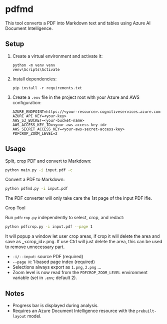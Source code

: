pdfmd
=====

This tool converts a PDF into Markdown text and tables using Azure AI Document Intelligence.


Setup
-----

1. Create a virtual environment and activate it:

   ```
   python -m venv venv
   venv\Scripts\Activate
   ```

2. Install dependencies:

   ```
   pip install -r requirements.txt
   ```

3. Create a `.env` file in the project root with your Azure and AWS configuration:

   ```dotenv
   AZURE_ENDPOINT=https://<your-resource>.cognitiveservices.azure.com
   AZURE_API_KEY=<your-key>
   AWS_S3_BUCKET=<your-bucket-name>
   AWS_ACCESS_KEY_ID=<your-aws-access-key-id>
   AWS_SECRET_ACCESS_KEY=<your-aws-secret-access-key>
   PDFCROP_ZOOM_LEVEL=2
   ```


Usage
-----

Split, crop PDF and convert to Markdown:

```bash
python main.py -i input.pdf -c
```

Convert a PDF to Markdown:

```bash
python pdfmd.py -i input.pdf
```

The PDF converter will only take care the 1st page of the input PDF ifle.

Crop Tool

Run `pdfcrop.py` independently to select, crop, and redact:

```bash
python pdfcrop.py -i input.pdf --page 1
```

It will popup a window let user crop areas, if crop it will delete the area and save as <page>_<crop_id>.png.
If use Ctrl will just delete the area, this can be used to remove unnecessary part.

- `-i/--input`: source PDF (required)
- `--page N`: 1‑based page index (required)
- Selections always export as `1.png`, `2.png` ...
- Zoom level is now read from the `PDFCROP_ZOOM_LEVEL` environment variable (set in `.env`; default 2).


Notes
-----

- Progress bar is displayed during analysis.
- Requires an Azure Document Intelligence resource with the `prebuilt-layout` model.
